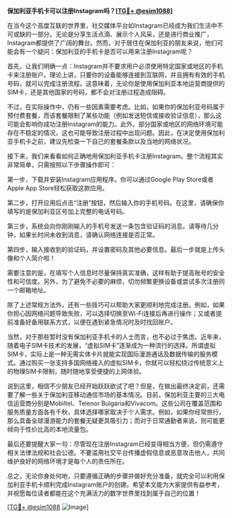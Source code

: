 **保加利亚手机卡可以注册Instagram吗？[[TG💪+ @esim1088](https://t.me/s/esim1088)]**

在当今这个高度互联的世界里，社交媒体平台如Instagram已经成为我们生活中不可或缺的一部分。无论是分享生活点滴、展示个人风采，还是进行商业推广，Instagram都提供了广阔的舞台。然而，对于居住在保加利亚的朋友来说，他们可能会有一个疑问：保加利亚的手机卡是否可以用来注册Instagram呢？

首先，让我们明确一点：Instagram并不要求用户必须使用特定国家或地区的手机卡来注册账户。理论上讲，只要你的设备能够连接到互联网，并且拥有有效的手机号码，就可以完成注册流程。这意味着，无论你是使用保加利亚本地运营商提供的SIM卡，还是其他国家的号码，都不会对注册过程造成阻碍。

不过，在实际操作中，仍有一些因素需要考虑。比如，如果你的保加利亚号码属于预付费套餐，而该套餐限制了某些功能（例如发送短信或接收验证信息），那么这可能会影响你成功注册Instagram的能力。此外，部分国家或地区的网络环境可能存在不稳定的情况，这也可能导致注册过程中出现问题。因此，在决定使用保加利亚手机卡之前，建议先检查一下自己的套餐条款以及当地的网络状况。

接下来，我们来看看如何正确地用保加利亚手机卡注册Instagram。整个流程其实非常简单，只需按照以下步骤操作即可：

第一步，下载并安装Instagram应用程序。你可以通过Google Play Store或者Apple App Store轻松获取这款应用。

第二步，打开应用后点击“注册”按钮，然后输入你的手机号码。在这里，请确保你填写的是保加利亚区号加上完整的电话号码。

第三步，系统会向你刚刚输入的手机号发送一条包含验证码的消息。请等待几分钟，如果长时间未收到消息，请确认网络连接是否正常。

第四步，输入接收到的验证码，并设置密码及其他必要信息。最后一步就是上传头像和个人简介啦！

需要注意的是，在填写个人信息时尽量保持真实准确，这样有助于提高账号的安全性和可信度。另外，为了避免不必要的麻烦，切勿频繁更换设备或尝试多次注册同一个邮箱地址。

除了上述常规方法外，还有一些技巧可以帮助大家更顺利地完成注册。例如，如果你担心因网络问题导致失败，可以选择切换至Wi-Fi连接后再进行操作；又或者提前准备好备用联系方式，以便在遇到紧急情况时及时找回账户。

当然，对于那些暂时没有保加利亚手机卡的人士而言，也不必过于焦虑。近年来，随着电子SIM卡技术的发展，“虚拟SIM卡”逐渐成为一种流行的选择。所谓虚拟SIM卡，实际上是一种无需实体卡片就能实现国际漫游通话及数据传输的服务模式。通过购买一张支持多国网络接入的虚拟SIM卡，你就可以轻松绕过传统意义上的物理SIM卡限制，随时随地享受便捷的上网体验。

说到这里，相信不少朋友已经开始跃跃欲试了吧？但是，在做出最终决定前，还需要了解一些关于保加利亚移动通信市场的基本情况。目前，保加利亚主要的三大电信运营商分别是Mobiltel、Telenor Bulgaria和Vivacom。这些公司在覆盖范围和服务质量方面各有千秋，具体选择哪家取决于个人需求。例如，如果你经常旅行，那么具备全球漫游能力的套餐无疑更具吸引力；而对于日常通勤者来说，则可能更倾向于性价比高的本地流量包。

最后还要提醒大家一句：尽管现在注册Instagram已经变得相当方便，但仍需遵守相关法律法规和社会公德。不要滥用社交平台传播虚假信息或恶意攻击他人，共同维护良好的网络环境才是每个人的责任所在。

总之，无论你身处何地，只要遵循正确的步骤并做好充分准备，就完全可以利用保加利亚手机卡顺利完成Instagram账户的创建。希望本文能为大家提供有益参考，并祝愿每位读者都能在这个充满活力的数字世界里找到属于自己的位置！

[[TG💪+ @esim1088](https://t.me/s/esim1088) ![Image](https://i.postimg.cc/4NQfJmqS/Snipaste-2025-05-13-00-14-12.png)]